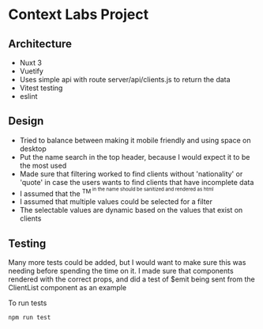 # Context Labs Project

## Architecture

- Nuxt 3
- Vuetify
- Uses simple api with route server/api/clients.js to return the data
- Vitest testing
- eslint

## Design

- Tried to balance between making it mobile friendly and using space on desktop
- Put the name search in the top header, because I would expect it to be the most used
- Made sure that filtering worked to find clients without 'nationality' or 'quote' in case the users wants to find
  clients that have incomplete data
- I assumed that the <sup>TM<sup> in the name should be sanitized and rendered as html
- I assumed that multiple values could be selected for a filter
- The selectable values are dynamic based on the values that exist on clients

## Testing

Many more tests could be added, but I would want to make sure this was needing before spending the time on it. I made
sure that components rendered with the correct props, and did a test of $emit being sent from the ClientList component
as an example

To run tests

`npm run test`
